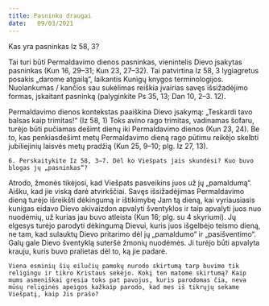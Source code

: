 ```yaml
---
title: Pasninko draugai 
date:   09/03/2021
---
```


Kas yra pasninkas Iz 58, 3?

Tai turi būti Permaldavimo dienos pasninkas, vienintelis Dievo įsakytas pasninkas (Kun 16, 29–31; Kun 23, 27–32). Tai patvirtina Iz 58, 3 lygiagretus posakis „darome atgailą“, laikantis Kunigų knygos terminologijos. Nuolankumas / kančios sau sukėlimas reiškia įvairias savęs išsižadėjimo formas, įskaitant pasninką (palyginkite Ps 35, 13; Dan 10, 2–3. 12).

Permaldavimo dienos kontekstas paaiškina Dievo įsakymą: „Teskardi tavo balsas kaip trimitas!“ (Iz 58, 1) Toks avino rago trimitas, vadinamas šofaru, turėjo būti pučiamas dešimt dienų iki Permaldavimo dienos (Kun 23, 24). Be to, kas penkiasdešimt metų Permaldavimo dieną rago pūtimu reikėjo skelbti jubiliejinių laisvės metų pradžią (Kun 25, 9–10; plg. Iz 27, 13).

`6. Perskaitykite Iz 58, 3–7. Dėl ko Viešpats jais skundėsi? Kuo buvo blogas jų „pasninkas“?`
														
Atrodo, žmonės tikėjosi, kad Viešpats pasveikins juos už jų „pamaldumą“. Aišku, kad jie viską darė atvirkščiai. Savęs išsižadėjimas Permaldavimo dieną turėjo išreikšti dėkingumą ir ištikimybę Jam tą dieną, kai vyriausiasis kunigas eidavo Dievo akivaizdon apvalyti šventyklos ir taip apvalyti juos nuo nuodėmių, už kurias jau buvo atleista (Kun 16; plg. su 4 skyriumi). Jų elgesys turėjo parodyti dėkingumą Dievui, kuris juos išgelbėjo teismo dieną, ne tam, kad sulauktų Dievo pritarimo dėl jų „pamaldumo“ ir „pasišventimo“. Galų gale Dievo šventyklą suteršė žmonių nuodėmės. Ji turėjo būti apvalyta krauju, kuris buvo pralietas dėl to, ką jie padarė.

`Viena esminių šių eilučių pamokų nurodo skirtumą tarp buvimo tik religingu ir tikro Kristaus sekėjo. Kokį ten matome skirtumą? Kaip mums asmeniškai gresia toks pat pavojus, kuris parodomas čia, neva mūsų religinės apeigos kažkaip parodo, kad mes iš tikrųjų sekame Viešpatį, kaip Jis prašo?`